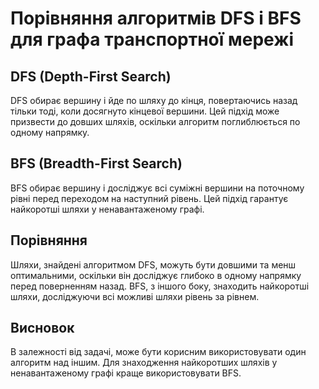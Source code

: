 # Порівняння алгоритмів DFS і BFS для графа транспортної мережі

## DFS (Depth-First Search)
DFS обирає вершину і йде по шляху до кінця, повертаючись назад тільки тоді, коли досягнуто кінцевої вершини.
Цей підхід може призвести до довших шляхів, оскільки алгоритм поглиблюється по одному напрямку.

## BFS (Breadth-First Search)
BFS обирає вершину і досліджує всі суміжні вершини на поточному рівні перед переходом на наступний рівень.
Цей підхід гарантує найкоротші шляхи у ненавантаженому графі.

## Порівняння
Шляхи, знайдені алгоритмом DFS, можуть бути довшими та менш оптимальними, оскільки він досліджує глибоко в одному напрямку перед поверненням назад.
BFS, з іншого боку, знаходить найкоротші шляхи, досліджуючи всі можливі шляхи рівень за рівнем.

## Висновок
В залежності від задачі, може бути корисним використовувати один алгоритм над іншим. Для знаходження найкоротших шляхів у ненавантаженому графі краще використовувати BFS.
